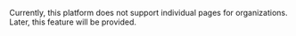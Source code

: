 Currently, this platform does not support individual pages for organizations. Later, this feature will be provided.
